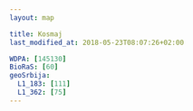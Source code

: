 ```yaml
---
layout: map

title: Kosmaj
last_modified_at: 2018-05-23T08:07:26+02:00

WDPA: [145130]
BioRaS: [60]
geoSrbija:
  L1_183: [111]
  L1_362: [75]
---
```


